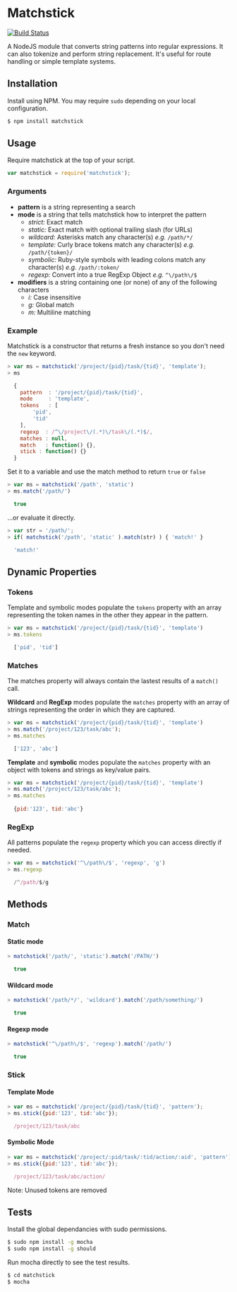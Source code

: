 # Matchstick

[![Build Status](https://api.travis-ci.org/edj-boston/matchstick.svg?branch=master)](https://travis-ci.org/edj-boston/matchstick)

A NodeJS module that converts string patterns into regular expressions. It can also tokenize and perform string replacement. It's useful for route handling or simple template systems.


Installation
------------

Install using NPM. You may require `sudo` depending on your local configuration.

```sh
$ npm install matchstick
```


Usage
-----

Require matchstick at the top of your script.

```js
var matchstick = require('matchstick');
```


### Arguments

* __pattern__ is a string representing a search
* __mode__ is a string that tells matchstick how to interpret the pattern
	* _strict:_ Exact match
	* _static:_ Exact match with optional trailing slash (for URLs)
	* _wildcard:_ Asterisks match any character(s) _e.g._ `/path/*/`
	* _template:_ Curly brace tokens match any character(s) _e.g._ `/path/{token}/`
	* _symbolic:_ Ruby-style symbols with leading colons match any character(s) _e.g._ `/path/:token/`
	* _regexp:_ Convert into a true RegExp Object _e.g._ `^\/path\/$`
* __modifiers__ is a string containing one (or none) of any of the following characters
	* _i:_ Case insensitive
	* _g:_ Global match
	* _m:_ Multiline matching


### Example

Matchstick is a constructor that returns a fresh instance so you don't need the `new` keyword.

```js
> var ms = matchstick('/project/{pid}/task/{tid}', 'template');
> ms

  {
  	pattern  : '/project/{pid}/task/{tid}',
  	mode     : 'template',
  	tokens   : [
  		'pid',
  		'tid'
  	],
  	regexp  : /^\/project\/(.*)\/task\/(.*)$/,
  	matches : null,
  	match   : function() {},
  	stick : function() {}
  }
```

Set it to a variable and use the match method to return `true` or `false`

```js
> var ms = matchstick('/path', 'static')
> ms.match('/path/')

  true
```

...or evaluate it directly.

```js
> var str = '/path/';
> if( matchstick('/path', 'static' ).match(str) ) { 'match!' }

  'match!'
```


Dynamic Properties
------------------

### Tokens

Template and symbolic modes populate the `tokens` property with an array representing the token names in the other they appear in the pattern.

```js
> var ms = matchstick('/project/{pid}/task/{tid}', 'template')
> ms.tokens

  ['pid', 'tid']
```


### Matches

The matches property will always contain the lastest results of a `match()` call.

__Wildcard__ and __RegExp__ modes populate the `matches` property with an array of strings representing the order in which they are captured.

```js
> var ms = matchstick('/project/{pid}/task/{tid}', 'template')
> ms.match('/project/123/task/abc');
> ms.matches

  ['123', 'abc']	
```

__Template__ and __symbolic__ modes populate the `matches` property with an object with tokens and strings as key/value pairs.

```js
> var ms = matchstick('/project/{pid}/task/{tid}', 'template')
> ms.match('/project/123/task/abc');
> ms.matches
	
  {pid:'123', tid:'abc'}
```


### RegExp

All patterns populate the `regexp` property which you can access directly if needed.

```js
> var ms = matchstick('^\/path\/$', 'regexp', 'g')
> ms.regexp

  /^/path/$/g
```


Methods
-------

### Match

#### Static mode

```js
> matchstick('/path/', 'static').match('/PATH/')

  true
```

#### Wildcard mode

```js
> matchstick('/path/*/', 'wildcard').match('/path/something/')

  true
```

#### Regexp mode

```js
> matchstick('^\/path\/$', 'regexp').match('/path/')

  true
```


### Stick

#### Template Mode

```js
> var ms = matchstick('/project/{pid}/task/{tid}', 'pattern');
> ms.stick({pid:'123', tid:'abc'});

  /project/123/task/abc
```


#### Symbolic Mode

```js
> var ms = matchstick('/project/:pid/task/:tid/action/:aid', 'pattern');
> ms.stick({pid:'123', tid:'abc'});

  /project/123/task/abc/action/
```

Note: Unused tokens are removed


Tests
-----

Install the global dependancies with sudo permissions.

```sh
$ sudo npm install -g mocha
$ sudo npm install -g should
```

Run mocha directly to see the test results.

```sh
$ cd matchstick
$ mocha
```
